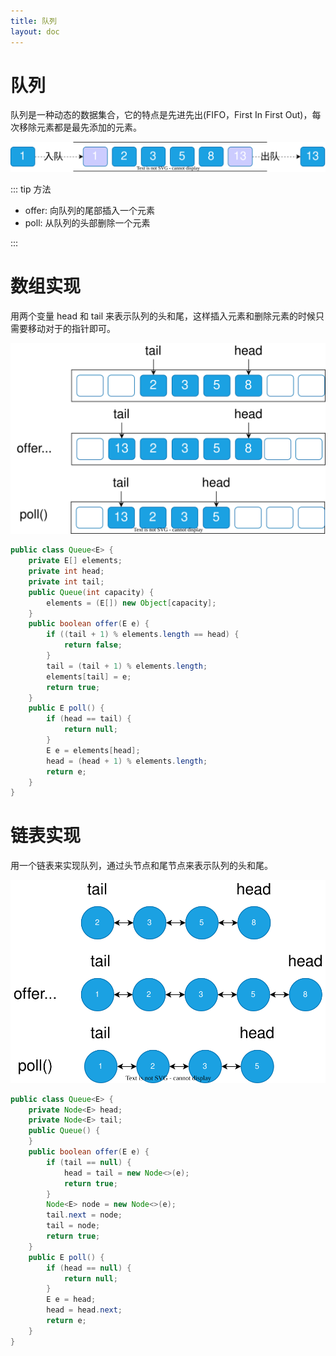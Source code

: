 ```yaml
---
title: 队列
layout: doc
---
```


# 队列

队列是一种动态的数据集合，它的特点是先进先出(FIFO，First In First Out)，每次移除元素都是最先添加的元素。

![queue](images/queue/queue.drawio.svg)

::: tip 方法

- offer: 向队列的尾部插入一个元素
- poll: 从队列的头部删除一个元素

:::

# 数组实现

用两个变量 head 和 tail 来表示队列的头和尾，这样插入元素和删除元素的时候只需要移动对于的指针即可。

![queue-array](images/queue/queue-array.drawio.svg)

```java
public class Queue<E> {
    private E[] elements;
    private int head;
    private int tail;
    public Queue(int capacity) {
        elements = (E[]) new Object[capacity];
    }
    public boolean offer(E e) {
        if ((tail + 1) % elements.length == head) {
            return false;
        }
        tail = (tail + 1) % elements.length;
        elements[tail] = e;
        return true;
    }
    public E poll() {
        if (head == tail) {
            return null;
        }
        E e = elements[head];
        head = (head + 1) % elements.length;
        return e;
    }
}
```

# 链表实现

用一个链表来实现队列，通过头节点和尾节点来表示队列的头和尾。

![queue-list](images/queue/queue-link.drawio.svg)

```java
public class Queue<E> {
    private Node<E> head;
    private Node<E> tail;
    public Queue() {
    }
    public boolean offer(E e) {
        if (tail == null) {
            head = tail = new Node<>(e);
            return true;
        }
        Node<E> node = new Node<>(e);
        tail.next = node;
        tail = node;
        return true;
    }
    public E poll() {
        if (head == null) {
            return null;
        }
        E e = head;
        head = head.next;
        return e;
    }
}
```
